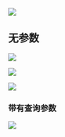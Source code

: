 ![](https://youpaiyun.zongqilive.cn/image/20200511164825.png)

## 无参数

![](https://youpaiyun.zongqilive.cn/image/20200511164840.png)

![](https://youpaiyun.zongqilive.cn/image/20200511164901.png)

![](https://youpaiyun.zongqilive.cn/image/20200511164926.png)

### 带有查询参数

![](https://youpaiyun.zongqilive.cn/image/20200511165050.png)

























